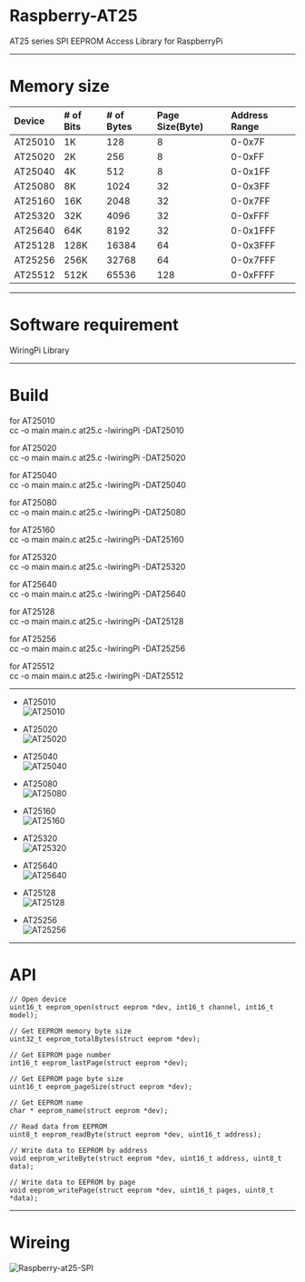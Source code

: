 # Raspberry-AT25

AT25 series SPI EEPROM Access Library for RaspberryPi

---

# Memory size

|Device|# of Bits|# of Bytes|Page Size(Byte)|Address Range|
|:---|:---|:---|:---|:---|
|AT25010|1K|128|8|0-0x7F|
|AT25020|2K|256|8|0-0xFF|
|AT25040|4K|512|8|0-0x1FF|
|AT25080|8K|1024|32|0-0x3FF|
|AT25160|16K|2048|32|0-0x7FF|
|AT25320|32K|4096|32|0-0xFFF|
|AT25640|64K|8192|32|0-0x1FFF|
|AT25128|128K|16384|64|0-0x3FFF|
|AT25256|256K|32768|64|0-0x7FFF|
|AT25512|512K|65536|128|0-0xFFFF|

---

# Software requirement

WiringPi Library   

---

# Build

for AT25010   
cc -o main main.c at25.c -lwiringPi -DAT25010

for AT25020   
cc -o main main.c at25.c -lwiringPi -DAT25020

for AT25040   
cc -o main main.c at25.c -lwiringPi -DAT25040

for AT25080   
cc -o main main.c at25.c -lwiringPi -DAT25080

for AT25160   
cc -o main main.c at25.c -lwiringPi -DAT25160

for AT25320   
cc -o main main.c at25.c -lwiringPi -DAT25320

for AT25640   
cc -o main main.c at25.c -lwiringPi -DAT25640

for AT25128   
cc -o main main.c at25.c -lwiringPi -DAT25128

for AT25256   
cc -o main main.c at25.c -lwiringPi -DAT25256

for AT25512   
cc -o main main.c at25.c -lwiringPi -DAT25512

---

- AT25010   
![AT25010](https://user-images.githubusercontent.com/6020549/83345860-a0e17f80-a352-11ea-9515-fe1706c5eafa.jpg)

- AT25020   
![AT25020](https://user-images.githubusercontent.com/6020549/83345862-ae970500-a352-11ea-8172-4bde0962ffb7.jpg)

- AT25040   
![AT25040](https://user-images.githubusercontent.com/6020549/83346120-bd7eb700-a354-11ea-912b-c2228e29714c.jpg)

- AT25080   
![AT25080](https://user-images.githubusercontent.com/6020549/83345864-b060c880-a352-11ea-998a-67d2a7bd0e27.jpg)

- AT25160   
![AT25160](https://user-images.githubusercontent.com/6020549/83345868-b22a8c00-a352-11ea-8293-e8196d1663c4.jpg)

- AT25320   
![AT25320](https://user-images.githubusercontent.com/6020549/83345873-b48ce600-a352-11ea-85ea-787d8d4b70e1.jpg)

- AT25640   
![AT25640](https://user-images.githubusercontent.com/6020549/83345861-ad65d800-a352-11ea-90c5-0e6697cebd65.jpg)

- AT25128   
![AT25128](https://user-images.githubusercontent.com/6020549/83345867-b191f580-a352-11ea-8e53-0bab88ba3a4b.jpg)

- AT25256   
![AT25256](https://user-images.githubusercontent.com/6020549/83345871-b35bb900-a352-11ea-8b56-d8b23075ac2f.jpg)

---

# API

```
// Open device
uint16_t eeprom_open(struct eeprom *dev, int16_t channel, int16_t model);

// Get EEPROM memory byte size
uint32_t eeprom_totalBytes(struct eeprom *dev);

// Get EEPROM page number
int16_t eeprom_lastPage(struct eeprom *dev);

// Get EEPROM page byte size
uint16_t eeprom_pageSize(struct eeprom *dev);

// Get EEPROM name
char * eeprom_name(struct eeprom *dev);

// Read data from EEPROM
uint8_t eeprom_readByte(struct eeprom *dev, uint16_t address);

// Write data to EEPROM by address
void eeprom_writeByte(struct eeprom *dev, uint16_t address, uint8_t data);

// Write data to EEPROM by page
void eeprom_writePage(struct eeprom *dev, uint16_t pages, uint8_t *data);
```

---

# Wireing

![Raspberry-at25-SPI](https://user-images.githubusercontent.com/6020549/83345856-91623680-a352-11ea-9394-543a0cb01847.jpg)

